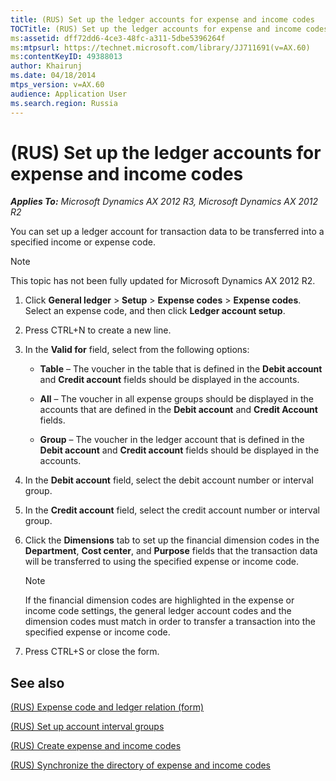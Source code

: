 ```yaml
---
title: (RUS) Set up the ledger accounts for expense and income codes
TOCTitle: (RUS) Set up the ledger accounts for expense and income codes
ms:assetid: dff72dd6-4ce3-48fc-a311-5dbe5396264f
ms:mtpsurl: https://technet.microsoft.com/library/JJ711691(v=AX.60)
ms:contentKeyID: 49388013
author: Khairunj
ms.date: 04/18/2014
mtps_version: v=AX.60
audience: Application User
ms.search.region: Russia
---
```


# (RUS) Set up the ledger accounts for expense and income codes 


_**Applies To:** Microsoft Dynamics AX 2012 R3, Microsoft Dynamics AX 2012 R2_

You can set up a ledger account for transaction data to be transferred into a specified income or expense code.


> [!NOTE]
> <P>This topic has not been fully updated for Microsoft Dynamics AX 2012 R2.</P>



1.  Click **General ledger** \> **Setup** \> **Expense codes** \> **Expense codes**. Select an expense code, and then click **Ledger account setup**.

2.  Press CTRL+N to create a new line.

3.  In the **Valid for** field, select from the following options:
    
      - **Table** – The voucher in the table that is defined in the **Debit account** and **Credit account** fields should be displayed in the accounts.
    
      - **All** – The voucher in all expense groups should be displayed in the accounts that are defined in the **Debit account** and **Credit Account** fields.
    
      - **Group** – The voucher in the ledger account that is defined in the **Debit account** and **Credit account** fields should be displayed in the accounts.

4.  In the **Debit account** field, select the debit account number or interval group.

5.  In the **Credit account** field, select the credit account number or interval group.

6.  Click the **Dimensions** tab to set up the financial dimension codes in the **Department**, **Cost center**, and **Purpose** fields that the transaction data will be transferred to using the specified expense or income code.
    

    > [!NOTE]
    > <P>If the financial dimension codes are highlighted in the expense or income code settings, the general ledger account codes and the dimension codes must match in order to transfer a transaction into the specified expense or income code.</P>



7.  Press CTRL+S or close the form.

## See also

[(RUS) Expense code and ledger relation (form)](https://technet.microsoft.com/library/jj839671\(v=ax.60\))

[(RUS) Set up account interval groups](rus-set-up-account-interval-groups.md)

[(RUS) Create expense and income codes](rus-create-expense-and-income-codes.md)

[(RUS) Synchronize the directory of expense and income codes](https://technet.microsoft.com/library/jj665243\(v=ax.60\))

  



